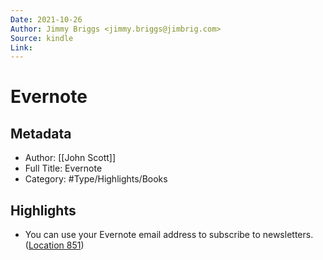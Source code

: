 ```yaml
---
Date: 2021-10-26
Author: Jimmy Briggs <jimmy.briggs@jimbrig.com>
Source: kindle
Link:
---
```

# Evernote

## Metadata
- Author: [[John Scott]]
- Full Title: Evernote
- Category: #Type/Highlights/Books

## Highlights
- You can use your Evernote email address to subscribe to newsletters. ([Location 851](https://readwise.io/to_kindle?action=open&asin=B00URRJNXQ&location=851))
